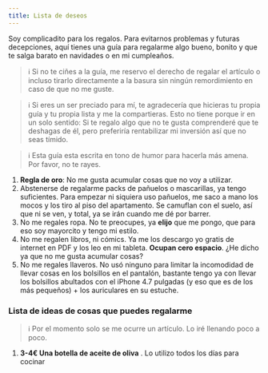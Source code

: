 ```yaml
---
title: Lista de deseos
---
```


Soy complicadito para los regalos. Para evitarnos problemas y futuras decepciones, aquí tienes una guía para regalarme algo bueno, bonito y que te salga barato en navidades o en mi cumpleaños.

> ℹ Si no te ciñes a la guía, me reservo el derecho de regalar el artículo o incluso tirarlo directamente a la basura sin ningún remordimiento en caso de que no me guste.

> ℹ Si eres un ser preciado para mí, te agradecería que hicieras tu propia guía y tu propia lista y me la compartieras. Esto no tiene porque ir en un solo sentido: Si te regalo algo que no te gusta comprenderé que te deshagas de él, pero preferiría rentabilizar mi inversión así que no seas tímido.

> ℹ Esta guía esta escrita en tono de humor para hacerla más amena. Por favor, no te rayes.

1. **Regla de oro**: No me gusta acumular cosas que no voy a utilizar.
2. Abstenerse de regalarme packs de pañuelos o mascarillas, ya tengo suficientes. Para empezar ni siquiera uso pañuelos, me saco a mano los mocos y los tiro al piso del apartamento. Se camuflan con el suelo, así que ni se ven, y total, ya se irán cuando me dé por barrer.
3. No me regales ropa. No te preocupes, ya **elijo** que me pongo, que para eso soy mayorcito y tengo mi estilo.
4. No me regalen libros, ni cómics. Ya me los descargo yo gratis de internet en PDF y los leo en mi tableta. **Ocupan cero espacio**. ¿He dicho ya que no me gusta acumular cosas?
5. No me regales llaveros. No usó ninguno para limitar la incomodidad de llevar cosas en los bolsillos en el pantalón, bastante tengo ya con llevar los bolsillos abultados con el iPhone 4.7 pulgadas (y eso que es de los más pequeños) + los auriculares en su estuche.

### Lista de ideas de cosas que puedes regalarme

> ℹ Por el momento solo se me ocurre un artículo. Lo iré llenando poco a poco.

1. **3-4€ Una botella de aceite de oliva** . Lo utilizo todos los días para cocinar